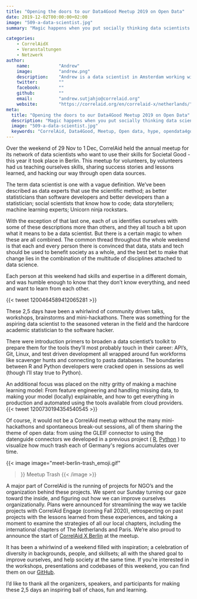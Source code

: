 ```yaml
---
title: "Opening the doors to our Data4Good Meetup 2019 on Open Data"
date: 2019-12-02T00:00:00+02:00
image: "509-a-data-scientist.jpg"
summary: "Magic happens when you put socially thinking data scientists together in a space for a weekend."

categories:       
    - CorrelAidX
    - Veranstaltungen
    - Netzwerk
author: 
    name:           "Andrew"
    image:          "andrew.png"
    description:    "Andrew is a data scientist in Amsterdam working with Search and Recommender Systems. He's currently also busy making the Dutch chapter of CorrelAid a success."
    twitter:        ""
    facebook:       ""
    github:         ""
    email:          "andrew.sutjahjo@correlaid.org"
    website:        "https://correlaid.org/en/correlaid-x/netherlands/"
meta:
  title: "Opening the doors to our Data4Good Meetup 2019 on Open Data"
  description: "Magic happens when you put socially thinking data scientists together in a lab for a weekend."
  image: "509-a-data-scientist.jpg"
  keywords: "CorrelAid, Data4Good, Meetup, Open data, hype, opendata4good"
---
```



Over the weekend of 29 Nov to 1 Dec, CorrelAid held the annual meetup for its network of data scientists who want to use their skills for Societal Good - this year it took place in Berlin. This meetup for volunteers, by volunteers had us teaching ourselves skills, sharing success stories and lessons learned, and hacking our way through open data sources.  


The term data scientist is one with a vague definition. We’ve been described as data experts that use the scientific method; as better statisticians than software developers and better developers than a statistician; social scientists that know how to code; data storytellers; machine learning experts; Unicorn ninja rockstars.


With the exception of that last one, each of us identifies ourselves with some of these descriptions more than others, and they all touch a bit upon what it means to be a data scientist. But there is a certain magic to when these are all combined. The common thread throughout the whole weekend is that each and every person there is convinced that data, stats and tech should be used to benefit society as a whole, and the best bet to make that change lies in the combination of the multitude of disciplines attached to data science. 


Each person at this weekend had skills and expertise in a different domain, and was humble enough to know that they don’t know everything, and need and want to learn from each other. 

{{< tweet 1200464589412065281 >}}

These 2,5 days have been a whirlwind of community driven talks, workshops, brainstorms and mini-hackathons. There was something for the aspiring data scientist to the seasoned veteran in the field and the hardcore academic statistician to the software hacker.


There were introduction primers to broaden a data scientist’s toolkit to prepare them for the tools they’ll most probably touch in their career: API’s, Git, Linux, and test driven development all wrapped around fun workforms like scavenger hunts and connecting to pasta databases. The boundaries between R and Python developers were cracked open in sessions as well (though I’ll stay true to Python). 


An additional focus was placed on the nitty gritty of making a machine learning model: From feature engineering and handling missing data, to making your model (locally) explainable, and how to get everything in production and automated using the tools available from cloud providers. 
{{< tweet 1200730194354540545 >}}

Of course, it would not be a CorrelAid meetup without the many mini-hackathons and spontaneous break-out sessions, all of them sharing the theme of open data: from using the GLEIF connector to using the datenguide connectors we developed in a previous project ( [R](https://github.com/CorrelAid/datenguideR), [Python](https://github.com/CorrelAid/datenguide-python) ) to visualize how much trash each of Germany's regions accumulates over time.


{{< image 
    image="meet-berlin-trash_emoji.gif"
>}}
Meetup Trash
{{< /image >}}


A major part of CorrelAid is the running of projects for NGO’s and the organization behind these projects. We spent our Sunday turning our gaze toward the inside, and figuring out how we can improve ourselves organizationally. Plans were announced for streamlining the way we tackle projects with CorrelAid Engage (coming Fall 2020), retrospecting on past projects with the lessons learned from these experiences, and taking a moment to examine the strategies of all our local chapters, including the international chapters of The Netherlands and Paris. We’re also proud to announce the start of [CorrelAid X Berlin](https://correlaid.org/correlaid-x/berlin/) at the meetup.


It has been a whirlwind of a weekend filled with inspiration; a celebration of diversity in backgrounds, people, and skillsets; all with the shared goal to improve ourselves, and help society at the same time. If you’re interested in the workshops, presentations and codebases of this weekend, you can find them on our [GitHub](https://correlaid.github.io/workshops/germany-meetups.html#november-2019-berlin).


I’d like to thank all the organizers, speakers, and participants for making these 2,5 days an inspiring ball of chaos, fun and learning.


